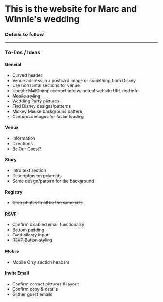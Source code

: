 # This is the website for Marc and Winnie's wedding

### Details to follow

---

### To-Dos / Ideas
#### General
- Curved header
- Venue address in a postcard image or something from Disney
- Use horizontal sections for venue
- ~~Update MailChimp account info w/ actual website URL and info~~
- ~~Mobile styling~~
- ~~Wedding Party pictures~~
- Find Disney designs/patterns
- Mickey Mouse background pattern
- Compress images for faster loading

#### Venue
- Information
- Directions
- Be Our Guest?

#### Story
- Intro text section
- ~~Descriptors on polaroids~~
- Some design/pattern for the background

#### Registry
- ~~Crop photos to all be the same size~~

#### RSVP
- Confirm disabled email functionality
- ~~Bottom padding~~
- Food allergy input
- ~~RSVP Button styling~~

#### Mobile
- Mobile Only section headers

#### Invite Email
- Confirm correct pictures & layout
- Confirm copy & details
- Gather guest emails
